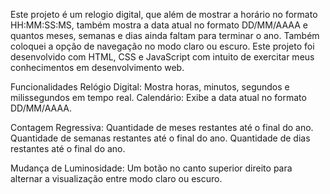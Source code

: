 Este projeto é um relogio digital, que além de mostrar a horário no formato HH:MM:SS:MS, também mostra a data atual no formato DD/MM/AAAA e quantos meses, semanas e dias ainda faltam para terminar o ano. Também coloquei a opção de navegação no modo claro ou escuro. Este projeto foi desenvolvido com HTML, CSS e JavaScript com intuito de exercitar meus conhecimentos em desenvolvimento web.

Funcionalidades
Relógio Digital: Mostra horas, minutos, segundos e milissegundos em tempo real.
Calendário: Exibe a data atual no formato DD/MM/AAAA.

Contagem Regressiva:
Quantidade de meses restantes até o final do ano.
Quantidade de semanas restantes até o final do ano.
Quantidade de dias restantes até o final do ano.

Mudança de Luminosidade:
Um botão no canto superior direito para alternar a visualização entre modo claro ou escuro.
